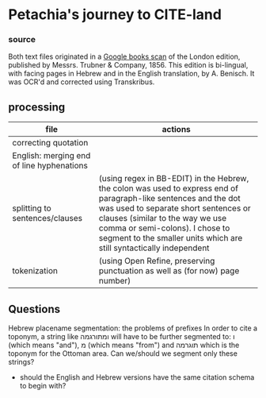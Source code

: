 # Petachia's journey to CITE-land

### source

Both text files originated in a [Google books scan](https://books.google.co.il/books?id=M_EoAAAAYAAJ&dq=petachia+of+regensburg&source=gbs_navlinks_s) of the London edition, published by Messrs. Trubner & Company, 1856. This edition is bi-lingual, with facing pages in Hebrew and in the English translation, by A. Benisch.
It was OCR'd and corrected using Transkribus.


## processing
| file | actions |
| --- | --- |
| correcting quotation|  |
| English: merging end of line hyphenations |  |
| splitting to sentences/clauses |  (using regex in BB-EDIT) in the Hebrew, the colon was used to express end of paragraph-like sentences and the dot was used to separate short sentences or clauses (similar to the way we use comma or semi-colons). I chose to segment to the smaller units which are still syntactically independent|
| tokenization | (using Open Refine, preserving punctuation as well as (for now) page number) |


## Questions
 Hebrew placename segmentation: the problems of prefixes
In order to cite a toponym, a string like ומתורגמה will have to be further segmented to: ו (which means "and"), מ (which means "from") and תוגרמה which is the toponym for the Ottoman area. Can we/should we segment only these strings?
* should the English and Hebrew versions have the same citation schema to begin with?




